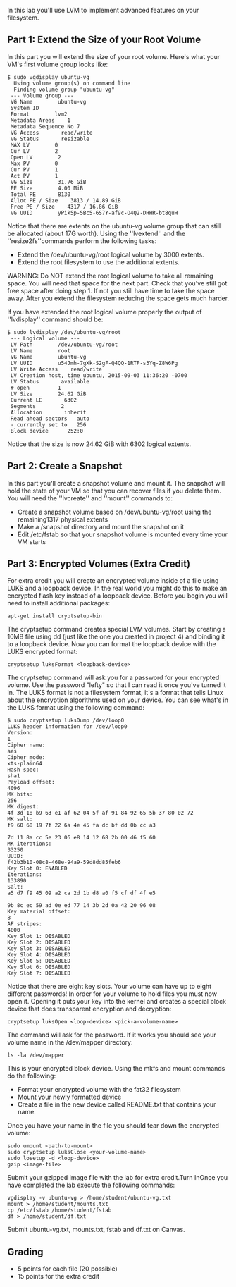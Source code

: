 In this lab you'll use LVM to implement advanced features on your filesystem.

## Part 1: Extend the Size of your Root Volume 

In this part you will extend the size of your root volume. Here's what your VM's first volume group looks like:

```
$ sudo vgdisplay ubuntu-vg
  Using volume group(s) on command line
  Finding volume group "ubuntu-vg"
 --- Volume group ---
 VG Name        ubuntu-vg
 System ID      
 Format        lvm2
 Metadata Areas    1
 Metadata Sequence No 7
 VG Access       read/write
 VG Status       resizable
 MAX LV        0
 Cur LV        2
 Open LV        2
 Max PV        0
 Cur PV        1
 Act PV        1
 VG Size        31.76 GiB
 PE Size        4.00 MiB
 Total PE       8130
 Alloc PE / Size    3813 / 14.89 GiB
 Free PE / Size    4317 / 16.86 GiB
 VG UUID        yPik5p-5Bc5-6S7Y-af9c-O4Q2-DHHR-bt8quH
```

Notice that there are extents on the ubuntu-vg volume group that can still be allocated (about 17G worth). Using the ''lvextend'' and the ''resize2fs''commands perform the following tasks:

  - Extend the /dev/ubuntu-vg/root logical volume by 3000 extents.
  - Extend the root filesystem to use the additional extents.

WARNING: Do NOT extend the root logical volume to take all remaining space. You will need that space for the next part. Check that you've still got free space after doing step 1. If not you still have time to take the space away. After you extend the filesystem reducing the space gets much harder.

If you have extended the root logical volume properly the output of ''lvdisplay'' command should be:

```
$ sudo lvdisplay /dev/ubuntu-vg/root
 --- Logical volume ---
 LV Path        /dev/ubuntu-vg/root
 LV Name        root
 VG Name        ubuntu-vg
 LV UUID        u54Jmh-7gXk-S2gF-Q4QQ-1RTP-s3Yq-Z8W6Pg
 LV Write Access    read/write
 LV Creation host, time ubuntu, 2015-09-03 11:36:20 -0700
 LV Status       available
 # open         1
 LV Size        24.62 GiB
 Current LE       6302
 Segments        2
 Allocation       inherit
 Read ahead sectors   auto
 - currently set to   256
 Block device      252:0
```

Notice that the size is now 24.62 GiB with 6302 logical extents.

## Part 2: Create a Snapshot 

In this part you'll create a snapshot volume and mount it. The snapshot will hold the state of your VM so that you can recover files if you delete them. You will need the ''lvcreate'' and ''mount'' commands to:

  - Create a snapshot volume based on /dev/ubuntu-vg/root using the remaining1317 physical extents
  - Make a /snapshot directory and mount the snapshot on it
  - Edit /etc/fstab so that your snapshot volume is mounted every time your VM starts

## Part 3: Encrypted Volumes (Extra Credit) 

For extra credit you will create an encrypted volume inside of a file using LUKS and a loopback device. In the real world you might do this to make an encrypted flash key instead of a loopback device. Before you begin you will need to install additional packages:

```
apt-get install cryptsetup-bin
```

The cryptsetup command creates special LVM volumes. Start by creating a 10MB file using dd (just like the one you created in project 4) and binding it to a loopback device. Now you can format the loopback device with the LUKS encrypted format:

```
cryptsetup luksFormat <loopback-device>
```

The cryptsetup command will ask you for a password for your encrypted volume. Use the password "lefty" so that I can read it once you've turned it in. The LUKS format is not a filesystem format, it's a format that tells Linux about the encryption algorithms used on your device. You can see what's in the LUKS format using the following command:

```
$ sudo cryptsetup luksDump /dev/loop0
LUKS header information for /dev/loop0
Version:    
1
Cipher name:  
aes
Cipher mode:  
xts-plain64
Hash spec:   
sha1
Payload offset:
4096
MK bits:    
256
MK digest:   
4f 3d 18 b9 63 e1 af 62 04 5f af 91 84 92 65 5b 37 80 02 72
MK salt:    
f9 60 68 19 7f 22 6a 4e 45 fa dc bf dd 0b cc a3
       
7d 11 8a cc 5e 23 06 e8 14 12 68 2b 00 d6 f5 60
MK iterations: 
33250
UUID:     
f42b3b10-08c8-468e-94a9-59d8dd85feb6
Key Slot 0: ENABLED
Iterations:     
133890
Salt:        
a5 d7 f9 45 09 a2 ca 2d 1b d8 a0 f5 cf df 4f e5
           
9b 8c ec 59 ad 0e ed 77 14 3b 2d 0a 42 20 96 08
Key material offset:
8
AF stripes:      
4000
Key Slot 1: DISABLED
Key Slot 2: DISABLED
Key Slot 3: DISABLED
Key Slot 4: DISABLED
Key Slot 5: DISABLED
Key Slot 6: DISABLED
Key Slot 7: DISABLED
```

Notice that there are eight key slots. Your volume can have up to eight different passwords! In order for your volume to hold files you must now open it. Opening it puts your key into the kernel and creates a special block device that does transparent encryption and decryption:

```
cryptsetup luksOpen <loop-device> <pick-a-volume-name>
```

The command will ask for the password. If it works you should see your volume name in the /dev/mapper directory:

```
ls -la /dev/mapper
```

This is your encrypted block device. Using the mkfs and mount commands do the following:

  - Format your encrypted volume with the fat32 filesystem
  - Mount your newly formatted device
  - Create a file in the new device called README.txt that contains your name.

Once you have your name in the file you should tear down the encrypted volume:

```
sudo umount <path-to-mount>
sudo cryptsetup luksClose <your-volume-name>
sudo losetup -d <loop-device>
gzip <image-file>
```

Submit your gzipped image file with the lab for extra credit.Turn InOnce you have completed the lab execute the following commands:

```
vgdisplay -v ubuntu-vg > /home/student/ubuntu-vg.txt
mount > /home/student/mounts.txt
cp /etc/fstab /home/student/fstab
df > /home/student/df.txt
```

Submit ubuntu-vg.txt, mounts.txt, fstab and df.txt on Canvas.

## Grading 

  * 5 points for each file (20 possible)
  * 15 points for the extra credit

